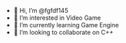 - 👋 Hi, I’m @fgfdf145
- 👀 I’m interested in Video Game
- 🌱 I’m currently learning Game Engine
- 💞️ I’m looking to collaborate on C++

<!---
fgfdf145/fgfdf145 is a ✨ special ✨ repository because its `README.md` (this file) appears on your GitHub profile.
You can click the Preview link to take a look at your changes.
--->
